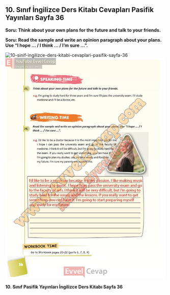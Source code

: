 ## 10. Sınıf İngilizce Ders Kitabı Cevapları Pasifik Yayınları Sayfa 36

**Soru: Think about your own plans for the future and talk to your friends.**

**Soru: Read the sample and write an opinion paragraph about your plans. Use “I hope … / I think … / I’m sure …”.**

![10-sinif-ingilizce-ders-kitabi-cevaplari-pasifik-sayfa-36]()![10-sinif-ingilizce-ders-kitabi-cevaplari-pasifik-sayfa-36](./image1.webp)

**10. Sınıf Pasifik Yayınları İngilizce Ders Kitabı Sayfa 36**